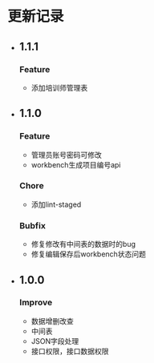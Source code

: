 # 更新记录
- ## 1.1.1
  ### Feature
  - 添加培训师管理表
  
- ## 1.1.0
  ### Feature
  - 管理员账号密码可修改
  - workbench生成项目编号api
  ### Chore
  - 添加lint-staged
  ### Bubfix
  - 修复修改有中间表的数据时的bug
  - 修复编辑保存后workbench状态问题

- ## 1.0.0
  ### Improve
  - 数据增删改查
  - 中间表
  - JSON字段处理
  - 接口权限，接口数据权限